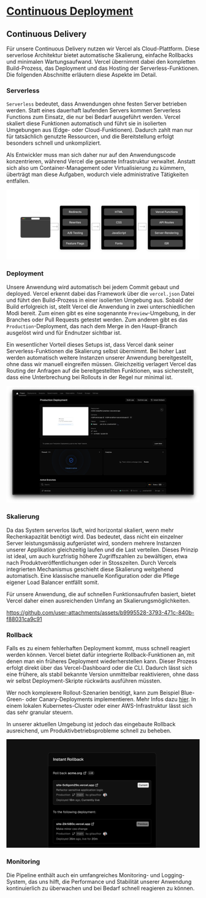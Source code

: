 # [Continuous Deployment](https://gitlab.com/ch-tbz-it/Stud/m324/-/blob/main/Projekt/P4_Praxis_CD.md)

## Continuous Delivery

Für unsere Continuous Delivery nutzen wir Vercel als Cloud-Plattform. Diese serverlose Architektur bietet automatische Skalierung, einfache Rollbacks und minimalen Wartungsaufwand. Vercel übernimmt dabei den kompletten Build-Prozess, das Deployment und das Hosting der Serverless-Funktionen. Die folgenden Abschnitte erläutern diese Aspekte im Detail.

### Serverless

`Serverless` bedeutet, dass Anwendungen ohne festen Server betrieben werden. Statt eines dauerhaft laufenden Servers kommen Serverless Functions zum Einsatz, die nur bei Bedarf ausgeführt werden. Vercel skaliert diese Funktionen automatisch und führt sie in isolierten Umgebungen aus (Edge- oder Cloud-Funktionen). Dadurch zahlt man nur für tatsächlich genutzte Ressourcen, und die Bereitstellung erfolgt besonders schnell und unkompliziert.

Als Entwickler muss man sich daher nur auf den Anwendungscode konzentrieren, während Vercel die gesamte Infrastruktur verwaltet. Anstatt sich also um Container-Management oder Virtualisierung zu kümmern, überträgt man diese Aufgaben, wodurch viele administrative Tätigkeiten entfallen.

![Vercel Functions Overview](./assets/img/Vercel%20Functions%20Overview.png)

### Deployment

Unsere Anwendung wird automatisch bei jedem Commit gebaut und deployed. Vercel erkennt dabei das Framework über die `vercel.json` Datei und führt den Build-Prozess in einer isolierten Umgebung aus. Sobald der Build erfolgreich ist, stellt Vercel die Anwendung in zwei unterschiedlichen Modi bereit. Zum einen gibt es eine sogenannte `Preview`-Umgebung, in der Branches oder Pull Requests getestet werden. Zum anderen gibt es das `Production`-Deployment, das nach dem Merge in den Haupt-Branch ausgelöst wird und für Endnutzer sichtbar ist.

Ein wesentlicher Vorteil dieses Setups ist, dass Vercel dank seiner Serverless-Funktionen die Skalierung selbst übernimmt. Bei hoher Last werden automatisch weitere Instanzen unserer Anwendung bereitgestellt, ohne dass wir manuell eingreifen müssen. Gleichzeitig verlagert Vercel das Routing der Anfragen auf die bereitgestellten Funktionen, was sicherstellt, dass eine Unterbrechung bei Rollouts in der Regel nur minimal ist.

![Vercel Dashboard Preview](./assets/img/Vercel%20Dashboard%20Preview.png)

### Skalierung

Da das System serverlos läuft, wird horizontal skaliert, wenn mehr Rechenkapazität benötigt wird. Das bedeutet, dass nicht ein einzelner Server leistungsmässig aufgerüstet wird, sondern mehrere Instanzen unserer Applikation gleichzeitig laufen und die Last verteilen. Dieses Prinzip ist ideal, um auch kurzfristig höhere Zugriffszahlen zu bewältigen, etwa nach Produktveröffentlichungen oder in Stosszeiten. Durch Vercels integrierten Mechanismus geschieht diese Skalierung weitgehend automatisch. Eine klassische manuelle Konfiguration oder die Pflege eigener Load Balancer entfällt somit.

Für unsere Anwendung, die auf schnellen Funktionsaufrufen basiert, bietet Vercel daher einen ausreichenden Umfang an Skalierungsmöglichkeiten.

<https://github.com/user-attachments/assets/b9995528-3793-471c-840b-f88031ca9c91>

### Rollback

Falls es zu einem fehlerhaften Deployment kommt, muss schnell reagiert werden können. Vercel bietet dafür integrierte Rollback-Funktionen an, mit denen man ein früheres Deployment wiederherstellen kann. Dieser Prozess erfolgt direkt über das Vercel-Dashboard oder die CLI. Dadurch lässt sich eine frühere, als stabil bekannte Version unmittelbar reaktivieren, ohne dass wir selbst Deployment-Skripte rückwärts ausführen müssten.

Wer noch komplexere Rollout-Szenarien benötigt, kann zum Beispiel Blue-Green- oder Canary-Deployments implementieren. Mehr Infos dazu [hier](../Theorie/T5_CD.md). In einem lokalen Kubernetes-Cluster oder einer AWS-Infrastruktur lässt sich das sehr granular steuern.

In unserer aktuellen Umgebung ist jedoch das eingebaute Rollback ausreichend, um Produktivbetriebsprobleme schnell zu beheben.

![Vercel Instant Rollback](./assets/img/Vercel%20Instant%20Rollback.png)

### Monitoring

Die Pipeline enthält auch ein umfangreiches Monitoring- und Logging-System, das uns hilft, die Performance und Stabilität unserer Anwendung kontinuierlich zu überwachen und bei Bedarf schnell reagieren zu können.

